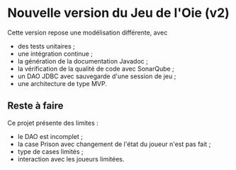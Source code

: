 # Nouvelle version du Jeu de l'Oie (v2)

Cette version repose une modélisation différente, avec
- des tests unitaires ;
- une intégration continue ;
- la génération de la documentation Javadoc ;
- la vérification de la qualité de code avec SonarQube ;
- un DAO JDBC avec sauvegarde d'une session de jeu ;
- une architecture de type MVP.

## Reste à faire

Ce projet présente des limites :
- le DAO est incomplet ;
- la case Prison avec changement de l'état du joueur n'est pas fait ;
- type de cases limités ;
- interaction avec les joueurs limitées.